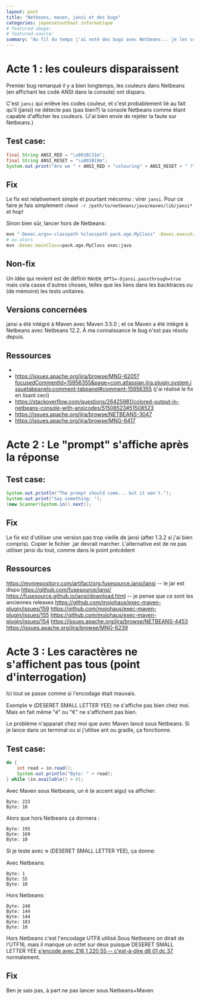 ```yaml
---
layout: post
title: "Netbeans, maven, jansi et des bugs"
categories: jepensetouthaut informatique
# featured-image: 
# featured-source: 
summary: "Au fil du temps j'ai noté des bugs avec Netbeans... je les consigne ici"
---
```


# Acte 1 : les couleurs disparaissent

Premier bug remarqué il y a bien longtemps, les couleurs dans Netbeans (en affichant les code ANSI dans la console) ont disparu.


C'est `jansi` qui enlève les codes couleur, et c'est probablement lié au fait qu'il (jansi) ne détecte pas (pas bien?) la console Netbeans comme étant capable d'afficher les couleurs. 
(J'ai bien envie de rejeter la faute sur Netbeans.)

## Test case:
``` java
final String ANSI_RED = "\u001B[31m";
final String ANSI_RESET = "\u001B[0m";
System.out.print("Are we " + ANSI_RED + "colouring" + ANSI_RESET + " ?");
```


## Fix

Le fix est relativement simple et pourtant méconnu : virer `jansi`. Pour ce faire je fais simplement `chmod -r /path/to/netbeans/java/maven/lib/jansi*` et hop!

Sinon bien sûr, lancer hors de Netbeans:

``` bash
mvn "-Dexec.args=-classpath %classpath pack.age.MyClass" -Dexec.executable=java exec:exec
# ou alors
mvn -Dexec.mainClass=pack.age.MyClass exec:java
```


## Non-fix

Un idée qui revient est de définir `MAVEN_OPTS=-Djansi.passthrough=true` mais cela casse d'autres choses, telles que les liens dans les backtraces ou (de mémoire) les tests unitaires.

## Versions concernées

jansi a été intégré à Maven avec Maven 3.5.0 ; et ce Maven a été intégré à Netbeans avec Netbeans 12.2.
À ma connaissance le bug n'est pas résolu depuis.

## Ressources
- 
- https://issues.apache.org/jira/browse/MNG-6205?focusedCommentId=15956355&page=com.atlassian.jira.plugin.system.issuetabpanels:comment-tabpanel#comment-15956355 (j'ai réalisé le fix en lisant ceci)
- https://stackoverflow.com/questions/26425981/colored-output-in-netbeans-console-with-ansicodes/51508523#51508523
- https://issues.apache.org/jira/browse/NETBEANS-3047
- https://issues.apache.org/jira/browse/MNG-6417

 
<!-- Ressources internes:
https://groups.google.com/u/0/a/he2b.be/g/esi-dev2-list/c/Pzjiioj0_T8/m/4GlJ0AQFAwAJ
-->

# Acte 2 : Le "prompt" s'affiche après la réponse

## Test case:

``` java
System.out.println("The prompt should come... but it won't.");
System.out.print("Say something: ");
(new Scanner(System.in)).next();
```

## Fix 

Le fix est d'utiliser une version pas trop vieille de jansi (after 1.3.2 si j'ai bien compris).
Copier le fichier .jar devrait marcher.
L'alternative est de ne pas utiliser jansi du tout, comme dans le point précédent

## Ressources

https://mvnrepository.com/artifact/org.fusesource.jansi/jansi -- le jar est dispo
https://github.com/fusesource/jansi/
https://fusesource.github.io/jansi/download.html -- je pense que ce sont les anciennes releases
https://github.com/mojohaus/exec-maven-plugin/issues/159
https://github.com/mojohaus/exec-maven-plugin/issues/155
https://github.com/mojohaus/exec-maven-plugin/issues/154
https://issues.apache.org/jira/browse/NETBEANS-4453
https://issues.apache.org/jira/browse/MNG-6239

<!-- https://groups.google.com/u/0/a/he2b.be/g/esi-dev2-list/c/yOZlTi4qtyQ/m/zrbW_8T_AwAJ -->

# Acte 3 : Les caractères ne s'affichent pas tous (point d'interrogation)

Ici tout se passe comme si l'encodage était mauvais.

Exemple 𐐷 (DESERET SMALL LETTER YEE) ne s'affiche pas bien chez moi. Mais en fait même "é" ou "€" ne s'affichent pas bien.

Le problème n'apparait chez moi que avec Maven lancé sous Netbeans. Si je lance dans un terminal ou si j'utilise ant ou gradle, ça fonctionne.

## Test case:

``` java
do {
    int read = in.read();
    System.out.println("Byte: " + read);
} while (in.available() > 0);
```

Avec Maven sous Netbeans, un é (e accent aigu) va afficher:

```
Byte: 233
Byte: 10
```

Alors que hors Netbeans ça donnera :

```
Byte: 195
Byte: 169
Byte: 10
```

Si je teste avec 𐐷 (DESERET SMALL LETTER YEE), ça donne:

Avec Netbeans:

```
Byte: 1
Byte: 55
Byte: 10
```

Hors Netbeans:

```
Byte: 240
Byte: 144
Byte: 144
Byte: 183
Byte: 10
```

Hors Netbeans c'est l'encodage UTF8 utilisé.Sous Netbeans on dirait de l'UTF16, mais il manque un octet sur deux puisque DESERET SMALL LETTER YEE [s'encode avec 216 1 220 55 -- c'est-à-dire d8 01 dc 37](https://www.fileformat.info/info/unicode/char/10437/charset_support.htm) normalement.


## Fix
Ben je sais pas, à part ne pas lancer sous Netbeans+Maven
